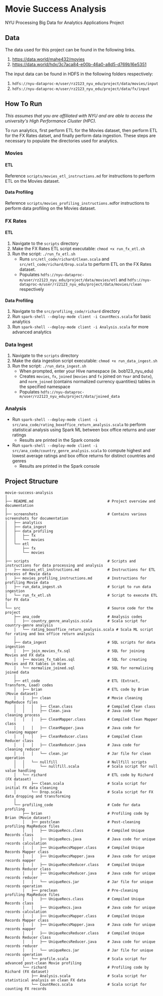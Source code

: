 # Movie Success Analysis
NYU Processing Big Data for Analytics Applications Project

## Data
The data used for this project can be found in the following links.
1. https://data.world/mahe432/movies
2. https://data.world/hdx/3c7aca84-e00b-46a0-a8d5-d769b16e5351

The input data can be found in HDFS in the following folders respectively:
1. `hdfs://nyu-dataproc-m/user/rz2123_nyu_edu/project/data/movies/input`
2. `hdfs://nyu-dataproc-m/user/rz2123_nyu_edu/project/data/fx/input`

## How To Run
*This assumes that you are affiliated with NYU and are able to access the university's High Performance Cluster (HPC).*

To run analytics, first perform ETL for the Movies dataset, then perform ETL for the FX Rates datset, and finally perform data ingestion. These steps are necessary to populate the directories used for analytics.

### Movies
#### ETL
Reference `scripts/movies_etl_instructions.md` for instructions to perform ETL on the Movies dataset. 

#### Data Profiling
Reference `scripts/movies_profiling_instructions.md`for instructions to perform data profiling on the Movies dataset. 

### FX Rates
#### ETL
1. Navigate to the `scripts` directory
2. Make the FX Rates ETL script executable: `chmod +x run_fx_etl.sh`
3. Run the script: `./run_fx_etl.sh`
   * Runs `src/etl_code/richard/Clean.scala` and `src/etl_code/richard/Drop.scala` to perform ETL on the FX Rates dataset.
   * Populates `hdfs://nyu-dataproc-m/user/rz2123_nyu_edu/project/data/movies/etl` and `hdfs://nyu-dataproc-m/user/rz2123_nyu_edu/project/data/movies/clean` respectively
  
#### Data Profiling
1. Navigate to the `src/profiling_code/richard` directory
2. Run `spark-shell --deploy-mode client -i CountRecs.scala` for basic analytics
3. Run `spark-shell --deploy-mode client -i Analysis.scala` for more advanced analytics

### Data Ingest
1. Navigate to the `scripts` directory
2. Make the data ingestion script executable: `chmod +x run_data_ingest.sh`
3. Run the script: `./run_data_ingest.sh`
   * When prompted, enter your Hive namespace (ie. bob123_nyu_edu)
   * Creates `movies`, `fx`, `joined` (`movies` and `fx` joined on `Year` and `Date`), and `norm_joined` (contains normalized currency quantities) tables in the specified namespace
   * Populates `hdfs://nyu-dataproc-m/user/rz2123_nyu_edu/project/data/joined_data`
  
### Analysis
* Run `spark-shell --deploy-mode client -i src/ana_code/rating_boxoffice_return_analysis.scala` to perform statistical analysis using Spark ML between box office returns and user ratings
  * Results are printed in the Spark console 
* Run `spark-shell --deploy-mode client -i src/ana_code/country_genre_analysis.scala` to compute highest and lowest average ratings and box office returns for distinct countries and genres
  * Results are printed in the Spark console

## Project Structure
```
movie-success-analysis
│
├── README.md                                  # Project overview and documentation
│
├── screenshots                                # Contains various screenshots for documentation
│   ├── analytics
│   ├── data_ingest
│   ├── data_profiling
│   │   ├── fx
│   │   └── movies
│   └── etl
│       ├── fx
│       └── movies
│
├── scripts                                    # Scripts and instructions for data processing and analysis
│   ├── movies_etl_instructions.md             # Instructions for ETL process of Movie data
│   ├── movies_profiling_instructions.md       # Instructions for profiling Movie data
│   ├── run_data_ingest.sh                     # Script to run data ingestion
│   └── run_fx_etl.sh                          # Script to execute ETL for FX data
│
└── src                                        # Source code for the project
    ├── ana_code                               # Analysis codes
    │   ├── country_genre_analysis.scala       # Scala script for country-genre analysis
    │   └── rating_boxoffice_return_analysis.scala # Scala ML script for rating and box office return analysis
    │
    ├── data_ingest                            # SQL scripts for data ingestion
    │   ├── join_movies_fx.sql                 # SQL for joining Movies and FX data
    │   ├── movies_fx_tables.sql               # SQL for creating Movies and FX tables in Hive
    │   └── normalize_joined.sql               # SQL for normalizing joined data
    │
    ├── etl_code                               # ETL (Extract, Transform, Load) codes
    │   ├── brian                              # ETL code by Brian (Movie dataset)
    │   │   ├── clean                          # Movie cleaning MapReduce files
    │   │   │   ├── Clean.class                # Compiled Clean class
    │   │   │   ├── Clean.java                 # Java code for cleaning process
    │   │   │   ├── CleanMapper.class          # Compiled Clean Mapper class
    │   │   │   ├── CleanMapper.java           # Java code for cleaning mapper
    │   │   │   ├── CleanReducer.class         # Compiled Clean Reducer class
    │   │   │   ├── CleanReducer.java          # Java code for cleaning reducer
    │   │   │   └── clean.jar                  # Jar file for clean operation
    │   │   └── nullfill                       # Nullfill scripts
    │   │       └── nullfill.scala             # Scala script for null value handling
    │   └── richard                            # ETL code by Richard (FX dataset)
    │       ├── Clean.scala                    # Scala script for initial FX data cleaning
    │       └── Drop.scala                     # Scala script for FX data dropping and transforming
    │
    └── profiling_code                         # Code for data profiling
        ├── brian                              # Profiling code by Brian (Movie dataset)
        │   ├── postclean                      # Post-cleaning profiling MapReduce files
        │   │   ├── UniqueRecs.class           # Compiled Unique Records class
        │   │   ├── UniqueRecs.java            # Java code for unique records calculation
        │   │   ├── UniqueRecsMapper.class     # Compiled Unique Records Mapper class
        │   │   ├── UniqueRecsMapper.java      # Java code for unique records mapper
        │   │   ├── UniqueRecsReducer.class    # Compiled Unique Records Reducer class
        │   │   ├── UniqueRecsReducer.java     # Java code for unique records reducer
        │   │   └── uniqueRecs.jar             # Jar file for unique records operation
        │   ├── preclean                       # Pre-cleaning profiling MapReduce files
        │   │   ├── UniqueRecs.class           # Compiled Unique Records class
        │   │   ├── UniqueRecs.java            # Java code for unique records calculation
        │   │   ├── UniqueRecsMapper.class     # Compiled Unique Records Mapper class
        │   │   ├── UniqueRecsMapper.java      # Java code for unique records mapper
        │   │   ├── UniqueRecsReducer.class    # Compiled Unique Records Reducer class
        │   │   ├── UniqueRecsReducer.java     # Java code for unique records reducer
        │   │   └── uniqueRecs.jar             # Jar file for unique records operation
        │   └── profile.scala                  # Scala script for advanced post-clean Movie profiling
        └── richard                            # Profiling code by Richard (FX dataset)
            ├── Analysis.scala                 # Scala script for statistical analysis on clean FX data
            └── CountRecs.scala                # Scala script for counting FX records
```
